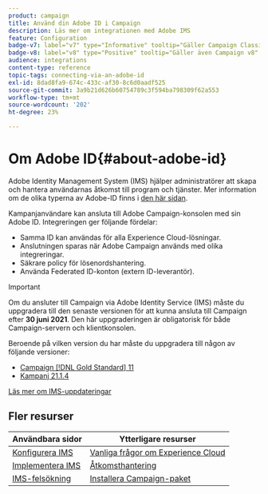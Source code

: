 ```yaml
---
product: campaign
title: Använd din Adobe ID i Campaign
description: Läs mer om integrationen med Adobe IMS
feature: Configuration
badge-v7: label="v7" type="Informative" tooltip="Gäller Campaign Classic v7"
badge-v8: label="v8" type="Positive" tooltip="Gäller även Campaign v8"
audience: integrations
content-type: reference
topic-tags: connecting-via-an-adobe-id
exl-id: 8dad8fa9-674c-433c-af30-8c6d0aadf525
source-git-commit: 3a9b21d626b60754789c3f594ba798309f62a553
workflow-type: tm+mt
source-wordcount: '202'
ht-degree: 23%

---
```


# Om Adobe ID{#about-adobe-id}

Adobe Identity Management System (IMS) hjälper administratörer att skapa och hantera användarnas åtkomst till program och tjänster. Mer information om de olika typerna av Adobe-ID finns i [den här sidan](https://helpx.adobe.com/enterprise/using/identity.html).

Kampanjanvändare kan ansluta till Adobe Campaign-konsolen med sin Adobe ID. Integreringen ger följande fördelar:

* Samma ID kan användas för alla Experience Cloud-lösningar.
* Anslutningen sparas när Adobe Campaign används med olika integreringar.
* Säkrare policy för lösenordshantering.
* Använda Federated ID-konton (extern ID-leverantör).


>[!IMPORTANT]
>
>Om du ansluter till Campaign via Adobe Identity Service (IMS) måste du uppgradera till den senaste versionen för att kunna ansluta till Campaign efter **30 juni 2021**. Den här uppgraderingen är obligatorisk för både Campaign-servern och klientkonsolen.
>
>Beroende på vilken version du har måste du uppgradera till någon av följande versioner:
>
> * [Campaign [!DNL Gold Standard] 11](../../rn/using/gold-standard.md)
> * [Kampanj 21.1.4](../../rn/using/latest-release.md)
>
>[Läs mer om IMS-uppdateringar](../../technotes/using/ims-updates.md)


## Fler resurser

| Användbara sidor | Ytterligare resurser |
|---|---|
| [Konfigurera IMS](../../integrations/using/configuring-ims.md) | [Vanliga frågor om Experience Cloud](https://experienceleague.adobe.com/docs/core-services/interface/manage-users-and-products/faq.html) |
| [Implementera IMS](../../integrations/using/implementing-ims.md) | [Åtkomsthantering](../../platform/using/access-management.md) |
| [IMS-felsökning](../../integrations/using/ims-troubleshooting.md) | [Installera Campaign-paket](../../installation/using/installing-campaign-standard-packages.md) |
